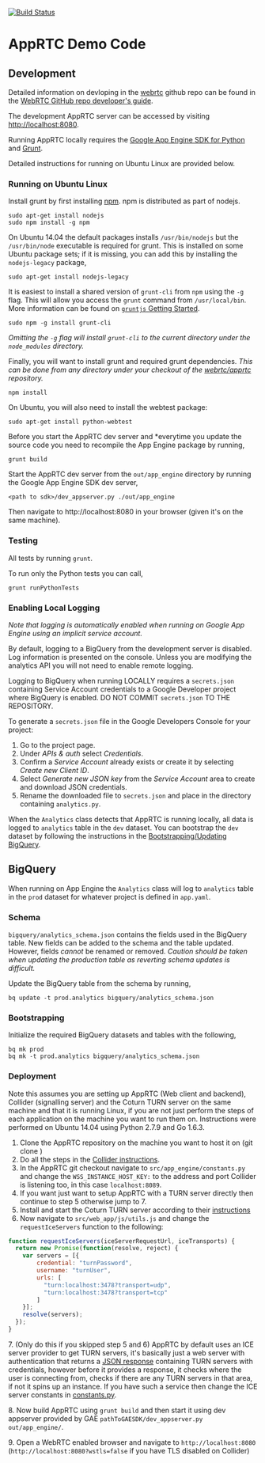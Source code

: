 [![Build Status](https://travis-ci.org/webrtc/apprtc.svg?branch=master)](https://travis-ci.org/webrtc/apprtc)

# AppRTC Demo Code

## Development

Detailed information on devloping in the [webrtc](https://github.com/webrtc) github repo can be found in the [WebRTC GitHub repo developer's guide](https://docs.google.com/document/d/1tn1t6LW2ffzGuYTK3366w1fhTkkzsSvHsBnOHoDfRzY/edit?pli=1#heading=h.e3366rrgmkdk).

The development AppRTC server can be accessed by visiting [http://localhost:8080](http://localhost:8080).

Running AppRTC locally requires the [Google App Engine SDK for Python](https://cloud.google.com/appengine/downloads#Google_App_Engine_SDK_for_Python) and [Grunt](http://gruntjs.com/).

Detailed instructions for running on Ubuntu Linux are provided below.

### Running on Ubuntu Linux

Install grunt by first installing [npm](https://www.npmjs.com/). npm is
distributed as part of nodejs.

```
sudo apt-get install nodejs
sudo npm install -g npm
```

On Ubuntu 14.04 the default packages installs `/usr/bin/nodejs` but the `/usr/bin/node` executable is required for grunt. This is installed on some Ubuntu package sets; if it is missing, you can add this by installing the `nodejs-legacy` package,

```
sudo apt-get install nodejs-legacy
```

It is easiest to install a shared version of `grunt-cli` from `npm` using the `-g` flag. This will allow you access the `grunt` command from `/usr/local/bin`. More information can be found on [`gruntjs` Getting Started](http://gruntjs.com/getting-started).

```
sudo npm -g install grunt-cli
```

*Omitting the `-g` flag will install `grunt-cli` to the current directory under the `node_modules` directory.*

Finally, you will want to install grunt and required grunt dependencies. *This can be done from any directory under your checkout of the [webrtc/apprtc](https://github.com/webrtc/apprtc) repository.*

```
npm install
```

On Ubuntu, you will also need to install the webtest package:
```
sudo apt-get install python-webtest
```


Before you start the AppRTC dev server and *everytime you update the source code you need to recompile the App Engine package by running,

```
grunt build
```

Start the AppRTC dev server from the `out/app_engine` directory by running the Google App Engine SDK dev server,

```
<path to sdk>/dev_appserver.py ./out/app_engine
```
Then navigate to http://localhost:8080 in your browser (given it's on the same machine).

### Testing

All tests by running `grunt`.

To run only the Python tests you can call,

```
grunt runPythonTests
```

### Enabling Local Logging

*Note that logging is automatically enabled when running on Google App Engine using an implicit service account.*

By default, logging to a BigQuery from the development server is disabled. Log information is presented on the console. Unless you are modifying the analytics API you will not need to enable remote logging.

Logging to BigQuery when running LOCALLY requires a `secrets.json` containing Service Account credentials to a Google Developer project where BigQuery is enabled. DO NOT COMMIT `secrets.json` TO THE REPOSITORY.

To generate a `secrets.json` file in the Google Developers Console for your project:
1. Go to the project page.
1. Under *APIs & auth* select *Credentials*.
1. Confirm a *Service Account* already exists or create it by selecting *Create new Client ID*.
1. Select *Generate new JSON key* from the *Service Account* area to create and download JSON credentials.
1. Rename the downloaded file to `secrets.json` and place in the directory containing `analytics.py`.

When the `Analytics` class detects that AppRTC is running locally, all data is logged to `analytics` table in the `dev` dataset. You can bootstrap the `dev` dataset by following the instructions in the [Bootstrapping/Updating BigQuery](#bootstrappingupdating-bigquery).

## BigQuery

When running on App Engine the `Analytics` class will log to `analytics` table in the `prod` dataset for whatever project is defined in `app.yaml`.

### Schema

`bigquery/analytics_schema.json` contains the fields used in the BigQuery table. New fields can be added to the schema and the table updated. However, fields *cannot* be renamed or removed. *Caution should be taken when updating the production table as reverting schema updates is difficult.*

Update the BigQuery table from the schema by running,

```
bq update -t prod.analytics bigquery/analytics_schema.json
```

### Bootstrapping

Initialize the required BigQuery datasets and tables with the following,

```
bq mk prod
bq mk -t prod.analytics bigquery/analytics_schema.json
```

### Deployment
Note this assumes you are setting up AppRTC (Web client and backend), Collider (signalling server) and the Coturn TURN server on the same machine and that it is running Linux, if you are not just perform the steps of each application on the machine you want to run them on. Instructions were performed on Ubuntu 14.04 using Python 2.7.9 and Go 1.6.3.

1. Clone the AppRTC repository on the machine you want to host it on (git clone <this repo URL>)
2. Do all the steps in the [Collider instructions](https://github.com/webrtc/apprtc/blob/master/src/collider/README.md).
3. In the AppRTC git checkout navigate to `src/app_engine/constants.py` and change the `WSS_INSTANCE_HOST_KEY:` to the address and port Collider is listening too, in this case `localhost:8089`.
4. If you want just want to setup AppRTC with a TURN server directly then continue to step 5 otherwise jump to 7.
5. Install and start the Coturn TURN server according to their [instructions](https://github.com/coturn/coturn/wiki/CoturnConfig)
6. Now navigate to `src/web_app/js/utils.js` and change the `requestIceServers` function to the following: 
```javascript
function requestIceServers(iceServerRequestUrl, iceTransports) {
  return new Promise(function(resolve, reject) {
    var servers = [{
        credential: "turnPassword",
        username: "turnUser",
        urls: [
          "turn:localhost:3478?transport=udp",
          "turn:localhost:3478?transport=tcp"
        ]
    }];
    resolve(servers);
  });
}
```
7\. (Only do this if you skipped step 5 and 6) AppRTC by default uses an ICE server provider to get TURN servers, it's basically just a web server with authentication that returns a [JSON response](https://github.com/webrtc/apprtc/blob/master/src/web_app/js/util.js#L77) containing TURN servers with credentials, however before it provides a response, it checks where the user is connecting from, checks if there are any TURN servers in that area, if not it spins up an instance. If you have such a service then change the ICE server constants in [constants.py](https://github.com/webrtc/apprtc/blob/master/src/app_engine/constants.py#L19).

8\. Now build AppRTC using `grunt build` and then start it using dev appserver provided by GAE
`pathToGAESDK/dev_appserver.py  out/app_engine/`.

9\. Open a WebRTC enabled browser and navigate to `http://localhost:8080` (`http://localhost:8080?wstls=false` if you have TLS disabled on Collider)

